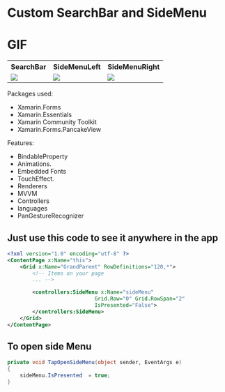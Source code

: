 # Custom SearchBar and SideMenu
 
 # GIF
<html>
  <table style="width:100%">
    <tr>
      <th>SearchBar</th>
      <th>SideMenuLeft</th> 
      <th>SideMenuRight</th>
    </tr>
    <tr>
      <td><img id="AnimatePlaceholder" src="https://github.com/Mohamadfawzy/CustomSearchBar/blob/main/Screenshots/Gif/searchBar.gif?raw=true"></td>
      <td><img id="PopupWindow" src="https://github.com/Mohamadfawzy/CustomSearchBar/blob/main/Screenshots/Gif/sideMenuLTR.gif?raw=true"> </td>
      <td><img id="FoucsEntry" src="https://github.com/Mohamadfawzy/CustomSearchBar/blob/main/Screenshots/Gif/sideMenuRTL.gif?raw=true"> </td>
    </tr>
  </table>
</html>

Packages used:

* Xamarin.Forms
* Xamarin.Essentials
* Xamarin Community Toolkit 
* Xamarin.Forms.PancakeView

Features:

* BindableProperty
* Animations.
* Embedded Fonts
* TouchEffect.
* Renderers
* MVVM
* Controllers
* languages⁯
* PanGestureRecognizer

## Just use this code to see it anywhere in the app 
``` xml
<?xml version="1.0" encoding="utf-8" ?>
<ContentPage x:Name="this">
    <Grid x:Name="GrandParent" RowDefinitions="120,*">
        <!-- Items on your page 
        ... -->

        <controllers:SideMenu x:Name="sideMenu"
                            Grid.Row="0" Grid.RowSpan="2"
                            IsPresented="False">
        </controllers:SideMenu>
    </Grid>
</ContentPage>
```
## To open side Menu
``` c#
private void TapOpenSideMenu(object sender, EventArgs e)
{
    sideMenu.IsPresented  = true;
}
```